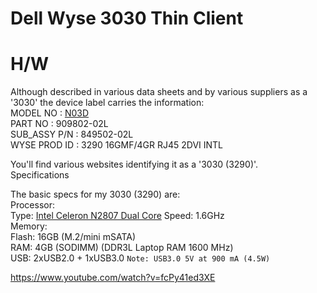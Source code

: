 # Dell Wyse 3030 Thin Client

# H/W

Although described in various data sheets and by various suppliers as a '3030' the device label carries the information:</br>
MODEL NO	:	[N03D](https://www.dell.com/support/home/en-in/product-support/servicetag/0-NngwTzIxZVBRMjdtNVNUTEtobnhhUT090/docs)</br>
PART NO	:	909802-02L</br>
SUB_ASSY P/N	:	849502-02L</br>
WYSE PROD ID	:	3290 16GMF/4GR RJ45 2DVI INTL</br>

You'll find various websites identifying it as a '3030 (3290)'.</br>
Specifications</br>

The basic specs for my 3030 (3290) are:</br>
Processor:</br>
  Type: [Intel Celeron N2807 Dual Core](https://www.intel.com/content/www/us/en/products/sku/81072/intel-celeron-processor-n2807-1m-cache-up-to-2-16-ghz/specifications.html)
  Speed: 1.6GHz</br>
Memory:</br>
  Flash: 16GB (M.2/mini mSATA)</br>
  RAM: 4GB (SODIMM) (DDR3L Laptop RAM 1600 MHz)</br>
  USB: 2xUSB2.0 + 1xUSB3.0 `Note: USB3.0 5V at 900 mA (4.5W)`</br>


https://www.youtube.com/watch?v=fcPy41ed3XE
